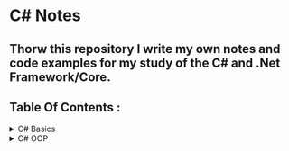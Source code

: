 # C# Notes

## Thorw this repository I write my own notes and code examples for my study of the C# and .Net Framework/Core.

## Table Of Contents :
 <details>
   <summary>C# Basics</summary>
  <br>
  <ul>
     <li> data types.</li>
    <li> conditions. </li>
    <li> Loops. </li>
    <li> .NET Framework Components </li>
 </ul>
   </details>
   
 <details>
     <summary>C# OOP</summary>
   <br>
     <ul>
        <li> Classes </li>
        <li> Methods </li>
        <li> Constructors </li>
        <li> Fields  </li>
        <li> Access Modifiers </li>
        <li> Properties </li>
        <li> Indexers </li>
      </ul>
   </details>
